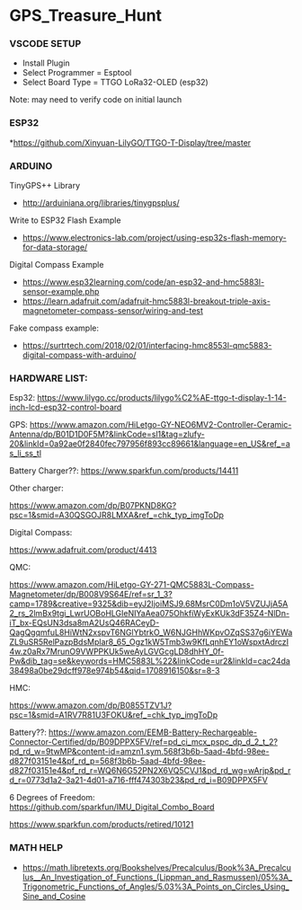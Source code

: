 # GPS_Treasure_Hunt

### VSCODE SETUP

* Install Plugin
* Select Programmer = Esptool
* Select Board Type = TTGO LoRa32-OLED (esp32)

Note: may need to verify code on initial launch

### ESP32
*https://github.com/Xinyuan-LilyGO/TTGO-T-Display/tree/master



### ARDUINO
TinyGPS++ Library 
* http://arduiniana.org/libraries/tinygpsplus/

Write to ESP32 Flash Example
* https://www.electronics-lab.com/project/using-esp32s-flash-memory-for-data-storage/

Digital Compass Example
* https://www.esp32learning.com/code/an-esp32-and-hmc5883l-sensor-example.php
* https://learn.adafruit.com/adafruit-hmc5883l-breakout-triple-axis-magnetometer-compass-sensor/wiring-and-test

Fake compass example:
* https://surtrtech.com/2018/02/01/interfacing-hmc8553l-qmc5883-digital-compass-with-arduino/

### HARDWARE LIST:

Esp32: https://www.lilygo.cc/products/lilygo%C2%AE-ttgo-t-display-1-14-inch-lcd-esp32-control-board

GPS: https://www.amazon.com/HiLetgo-GY-NEO6MV2-Controller-Ceramic-Antenna/dp/B01D1D0F5M?&linkCode=sl1&tag=zlufy-20&linkId=0a92ae0f2840fec797956f893cc89661&language=en_US&ref_=as_li_ss_tl


Battery Charger??: https://www.sparkfun.com/products/14411

Other charger:

https://www.amazon.com/dp/B07PKND8KG?psc=1&smid=A30QSGOJR8LMXA&ref_=chk_typ_imgToDp

Digital Compass: 

https://www.adafruit.com/product/4413

QMC: 

https://www.amazon.com/HiLetgo-GY-271-QMC5883L-Compass-Magnetometer/dp/B008V9S64E/ref=sr_1_3?camp=1789&creative=9325&dib=eyJ2IjoiMSJ9.68MsrC0Dm1oV5VZUJjA5A2_rs_2lmBx9tgi_LwrUOBoHLGIeNIYaAea075OhkfiWyExKUk3dF35Z4-NlDn-iT_bx-EQsUN3dsa8mA2UsQ46RACeyD-QagQgqmfuL8HiWtN2xspvT6NGlYbtrkO_W6NJGHhWKpvOZqSS37g6iYEWaZL9uSR5RelPazpBdsMplar8_65_Ogz1kW5Tmb3w9KfLqnhEY1oWspxtAdrczI4w.z0aRx7MrunO9VWPPKUk5weAyLGVGcgLD8dhHY_0f-Pw&dib_tag=se&keywords=HMC5883L%22&linkCode=ur2&linkId=cac24da38498a0be29dcff978e974b54&qid=1708916150&sr=8-3


HMC:

https://www.amazon.com/dp/B0855TZV1J?psc=1&smid=A1RV7R81U3FOKU&ref_=chk_typ_imgToDp


Battery??: https://www.amazon.com/EEMB-Battery-Rechargeable-Connector-Certified/dp/B09DPPX5FV/ref=pd_ci_mcx_pspc_dp_d_2_t_2?pd_rd_w=9twMP&content-id=amzn1.sym.568f3b6b-5aad-4bfd-98ee-d827f03151e4&pf_rd_p=568f3b6b-5aad-4bfd-98ee-d827f03151e4&pf_rd_r=WQ6N6G52PN2X6VQ5CVJ1&pd_rd_wg=wArjp&pd_rd_r=0773d1a2-3a21-4d01-a716-fff474303b23&pd_rd_i=B09DPPX5FV

6 Degrees of Freedom: https://github.com/sparkfun/IMU_Digital_Combo_Board

https://www.sparkfun.com/products/retired/10121

### MATH HELP

* https://math.libretexts.org/Bookshelves/Precalculus/Book%3A_Precalculus__An_Investigation_of_Functions_(Lippman_and_Rasmussen)/05%3A_Trigonometric_Functions_of_Angles/5.03%3A_Points_on_Circles_Using_Sine_and_Cosine